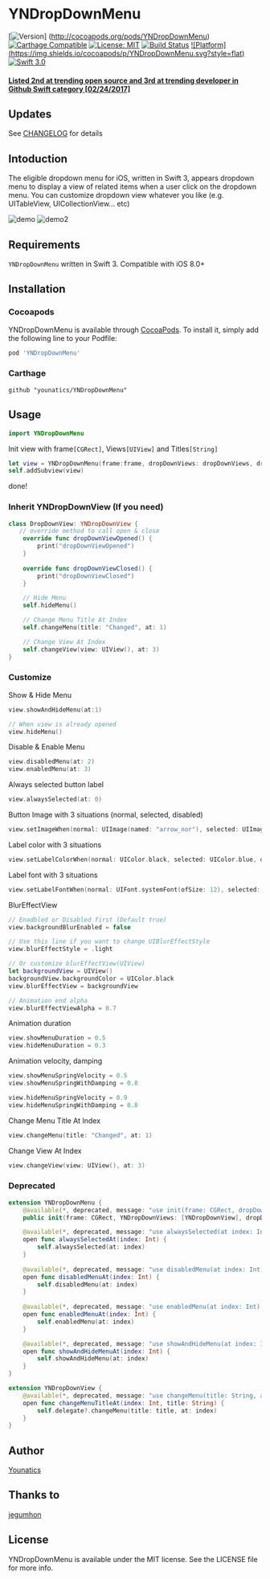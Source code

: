 # YNDropDownMenu

[![Version](https://img.shields.io/cocoapods/v/YNDropDownMenu.svg?style=flat)]
(http://cocoapods.org/pods/YNDropDownMenu)
[![Carthage Compatible](https://img.shields.io/badge/Carthage-compatible-4BC51D.svg?style=flat)](https://github.com/Carthage/Carthage)
[![License: MIT](https://img.shields.io/badge/license-MIT-blue.svg?style=flat)](https://github.com/younatics/YNDropDownMenu/blob/master/LICENSE)
[![Build Status](https://travis-ci.org/younatics/YNDropDownMenu.svg?branch=master)](https://travis-ci.org/younatics/YNDropDownMenu)
[![Platform]
(https://img.shields.io/cocoapods/p/YNDropDownMenu.svg?style=flat)](http://cocoapods.org/pods/YNDropDownMenu)
[![Swift 3.0](https://img.shields.io/badge/Swift-3.0-orange.svg?style=flat)](https://developer.apple.com/swift/)

#### [Listed 2nd at trending open source and 3rd at trending developer in Github Swift category [02/24/2017]](https://github.com/younatics/YNDropDownMenu/blob/master/Images/2nd.PNG)

## Updates

See [CHANGELOG](https://github.com/younatics/YNDropDownMenu/blob/master/CHANGELOG.md) for details

## Intoduction
The eligible dropdown menu for iOS, written in Swift 3, appears dropdown menu to display a view of related items when a user click on the dropdown menu. You can customize dropdown view whatever you like (e.g. UITableView, UICollectionView... etc)

![demo](Images/YNDropDownMenu.gif)
![demo2](Images/YNDropDownMenu2.gif)

## Requirements

`YNDropDownMenu` written in Swift 3. Compatible with iOS 8.0+

## Installation

### Cocoapods

YNDropDownMenu is available through [CocoaPods](http://cocoapods.org). To install
it, simply add the following line to your Podfile:

```ruby
pod 'YNDropDownMenu'
```
### Carthage
```
github "younatics/YNDropDownMenu"
```
## Usage
```swift
import YNDropDownMenu
```

Init view with frame`[CGRect]`, Views`[UIView]` and Titles`[String]`
```swift
let view = YNDropDownMenu(frame:frame, dropDownViews: dropDownViews, dropDownViewTitles: ["Apple", "Banana", "Kiwi", "Pear"])
self.addSubview(view)
```
done!

### Inherit YNDropDownView (If you need)
```swift
class DropDownView: YNDropDownView {
   // override method to call open & close
    override func dropDownViewOpened() {
        print("dropDownViewOpened")
    }
    
    override func dropDownViewClosed() {
        print("dropDownViewClosed")
    }

    // Hide Menu
    self.hideMenu()

    // Change Menu Title At Index
    self.changeMenu(title: "Changed", at: 1)

    // Change View At Index 
    self.changeView(view: UIView(), at: 3)
}
```

### Customize

Show & Hide Menu 
```swift
view.showAndHideMenu(at:1)

// When view is already opened
view.hideMenu()
```

Disable & Enable Menu 
```swift
view.disabledMenu(at: 2)
view.enabledMenu(at: 3)
```

Always selected button label
```swift
view.alwaysSelected(at: 0)
```

Button Image with 3 situations (normal, selected, disabled)
```swift
view.setImageWhen(normal: UIImage(named: "arrow_nor"), selected: UIImage(named: "arrow_sel"), disabled: UIImage(named: "arrow_dim"))
```

Label color with 3 situations
```swift
view.setLabelColorWhen(normal: UIColor.black, selected: UIColor.blue, disabled: UIColor.gray)
```

Label font with 3 situations
```swift
view.setLabelFontWhen(normal: UIFont.systemFont(ofSize: 12), selected: UIFont.boldSystemFont(ofSize: 12), disabled: UIFont.systemFont(ofSize: 12))
```

BlurEffectView
```swift
// Enadbled or Disabled first (Default true)
view.backgroundBlurEnabled = false

// Use this line if you want to change UIBlurEffectStyle
view.blurEffectStyle = .light

// Or customize blurEffectView(UIView)
let backgroundView = UIView()
backgroundView.backgroundColor = UIColor.black
view.blurEffectView = backgroundView

// Animation end alpha
view.blurEffectViewAlpha = 0.7
```

Animation duration
```swift
view.showMenuDuration = 0.5
view.hideMenuDuration = 0.3
```

Animation velocity, damping
```swift
view.showMenuSpringVelocity = 0.5
view.showMenuSpringWithDamping = 0.8

view.hideMenuSpringVelocity = 0.9
view.hideMenuSpringWithDamping = 0.8
```

Change Menu Title At Index
```swift
view.changeMenu(title: "Changed", at: 1)
```

Change View At Index 
```swift
view.changeView(view: UIView(), at: 3)
```

### Deprecated
```swift
extension YNDropDownMenu {
    @available(*, deprecated, message: "use init(frame: CGRect, dropDownViews: [UIView], dropDownViewTitles: [String]) instead")
    public init(frame: CGRect, YNDropDownViews: [YNDropDownView], dropDownViewTitles: [String])

    @available(*, deprecated, message: "use alwaysSelected(at index: Int) instead")
    open func alwaysSelectedAt(index: Int) {
        self.alwaysSelected(at: index)
    }
    
    @available(*, deprecated, message: "use disabledMenu(at index: Int) instead")
    open func disabledMenuAt(index: Int) {
        self.disabledMenu(at: index)
    }
    
    @available(*, deprecated, message: "use enabledMenu(at index: Int) instead")
    open func enabledMenuAt(index: Int) {
        self.enabledMenu(at: index)
    }

    @available(*, deprecated, message: "use showAndHideMenu(at index: Int) instead")
    open func showAndHideMenuAt(index: Int) {
        self.showAndHideMenu(at: index)
    }
}

extension YNDropDownView {
    @available(*, deprecated, message: "use changeMenu(title: String, at index: Int) instead")
    open func changeMenuTitleAt(index: Int, title: String) {
        self.delegate?.changeMenu(title: title, at: index)
    }
}
```

## Author
[Younatics](http://younatics.github.io)

## Thanks to
[jegumhon](https://github.com/jegumhon)

## License
YNDropDownMenu is available under the MIT license. See the LICENSE file for more info.

